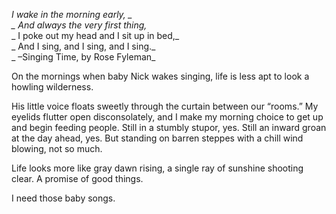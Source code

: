 _I wake in the morning early, _  
_ And always the very first thing,_  
_ I poke out my head and I sit up in bed,_  
_ And I sing, and I sing, and I sing._  
_ –Singing Time, by Rose Fyleman_

On the mornings when baby Nick wakes singing, life is less apt to look a howling wilderness.

His little voice floats sweetly through the curtain between our “rooms.” My eyelids flutter open disconsolately, and I make my morning choice to get up and begin feeding people. Still in a stumbly stupor, yes. Still an inward groan at the day ahead, yes. But standing on barren steppes with a chill wind blowing, not so much.

Life looks more like gray dawn rising, a single ray of sunshine shooting clear. A promise of good things.

I need those baby songs.